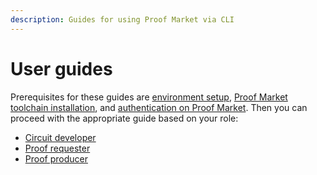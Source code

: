 ```yaml
---
description: Guides for using Proof Market via CLI
---
```


# User guides

Prerequisites for these guides are [environment setup](../../getting-started/environment-setup.md),
[Proof Market toolchain installation](../../getting-started/installation.md),
and [authentication on Proof Market](sign-up.md).
Then you can proceed with the appropriate guide based on your role:

* [Circuit developer](circuit-developer.md)
* [Proof requester](proof-requester.md)
* [Proof producer](proof-producer.md)
